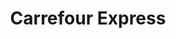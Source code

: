 ---
title: "Carrefour Express"
url: /valencia/carrefour-express-avinguda-de-franca/
shop: Lebensmittel
---